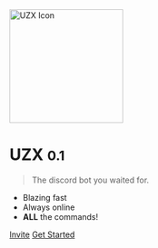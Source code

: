 <img src="https://edazpotato.github.io/i/spaceship.png" width="200" height="200" title="UZX Icon">

# UZX <small>0.1</small>

> The discord bot you waited for.

- Blazing fast
- Always online
- **ALL** the commands!

[Invite](https://edazpotato.github.io/uzx/invite/)
[Get Started](#main)
